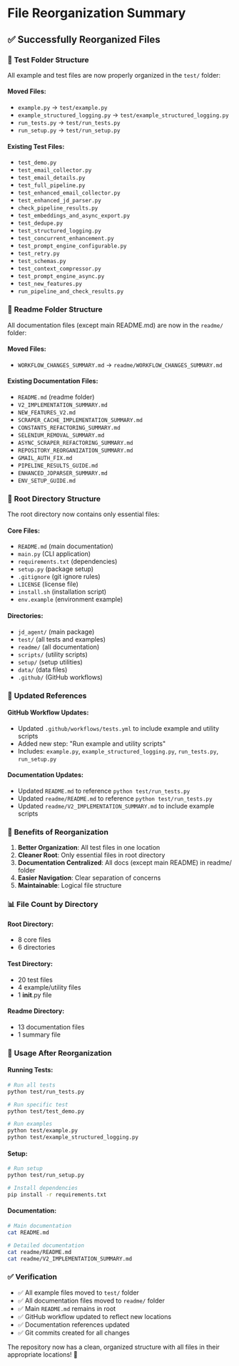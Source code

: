 # File Reorganization Summary

## ✅ Successfully Reorganized Files

### 📁 **Test Folder Structure**
All example and test files are now properly organized in the `test/` folder:

#### **Moved Files:**
- `example.py` → `test/example.py`
- `example_structured_logging.py` → `test/example_structured_logging.py`
- `run_tests.py` → `test/run_tests.py`
- `run_setup.py` → `test/run_setup.py`

#### **Existing Test Files:**
- `test_demo.py`
- `test_email_collector.py`
- `test_email_details.py`
- `test_full_pipeline.py`
- `test_enhanced_email_collector.py`
- `test_enhanced_jd_parser.py`
- `check_pipeline_results.py`
- `test_embeddings_and_async_export.py`
- `test_dedupe.py`
- `test_structured_logging.py`
- `test_concurrent_enhancement.py`
- `test_prompt_engine_configurable.py`
- `test_retry.py`
- `test_schemas.py`
- `test_context_compressor.py`
- `test_prompt_engine_async.py`
- `test_new_features.py`
- `run_pipeline_and_check_results.py`

### 📁 **Readme Folder Structure**
All documentation files (except main README.md) are now in the `readme/` folder:

#### **Moved Files:**
- `WORKFLOW_CHANGES_SUMMARY.md` → `readme/WORKFLOW_CHANGES_SUMMARY.md`

#### **Existing Documentation Files:**
- `README.md` (readme folder)
- `V2_IMPLEMENTATION_SUMMARY.md`
- `NEW_FEATURES_V2.md`
- `SCRAPER_CACHE_IMPLEMENTATION_SUMMARY.md`
- `CONSTANTS_REFACTORING_SUMMARY.md`
- `SELENIUM_REMOVAL_SUMMARY.md`
- `ASYNC_SCRAPER_REFACTORING_SUMMARY.md`
- `REPOSITORY_REORGANIZATION_SUMMARY.md`
- `GMAIL_AUTH_FIX.md`
- `PIPELINE_RESULTS_GUIDE.md`
- `ENHANCED_JDPARSER_SUMMARY.md`
- `ENV_SETUP_GUIDE.md`

### 📁 **Root Directory Structure**
The root directory now contains only essential files:

#### **Core Files:**
- `README.md` (main documentation)
- `main.py` (CLI application)
- `requirements.txt` (dependencies)
- `setup.py` (package setup)
- `.gitignore` (git ignore rules)
- `LICENSE` (license file)
- `install.sh` (installation script)
- `env.example` (environment example)

#### **Directories:**
- `jd_agent/` (main package)
- `test/` (all tests and examples)
- `readme/` (all documentation)
- `scripts/` (utility scripts)
- `setup/` (setup utilities)
- `data/` (data files)
- `.github/` (GitHub workflows)

### 🔧 **Updated References**

#### **GitHub Workflow Updates:**
- Updated `.github/workflows/tests.yml` to include example and utility scripts
- Added new step: "Run example and utility scripts"
- Includes: `example.py`, `example_structured_logging.py`, `run_tests.py`, `run_setup.py`

#### **Documentation Updates:**
- Updated `README.md` to reference `python test/run_tests.py`
- Updated `readme/README.md` to reference `python test/run_tests.py`
- Updated `readme/V2_IMPLEMENTATION_SUMMARY.md` to include example scripts

### 🎯 **Benefits of Reorganization**

1. **Better Organization**: All test files in one location
2. **Cleaner Root**: Only essential files in root directory
3. **Documentation Centralized**: All docs (except main README) in readme/ folder
4. **Easier Navigation**: Clear separation of concerns
5. **Maintainable**: Logical file structure

### 📊 **File Count by Directory**

#### **Root Directory:**
- 8 core files
- 6 directories

#### **Test Directory:**
- 20 test files
- 4 example/utility files
- 1 __init__.py file

#### **Readme Directory:**
- 13 documentation files
- 1 summary file

### 🚀 **Usage After Reorganization**

#### **Running Tests:**
```bash
# Run all tests
python test/run_tests.py

# Run specific test
python test/test_demo.py

# Run examples
python test/example.py
python test/example_structured_logging.py
```

#### **Setup:**
```bash
# Run setup
python test/run_setup.py

# Install dependencies
pip install -r requirements.txt
```

#### **Documentation:**
```bash
# Main documentation
cat README.md

# Detailed documentation
cat readme/README.md
cat readme/V2_IMPLEMENTATION_SUMMARY.md
```

### ✅ **Verification**

- ✅ All example files moved to `test/` folder
- ✅ All documentation files moved to `readme/` folder
- ✅ Main `README.md` remains in root
- ✅ GitHub workflow updated to reflect new locations
- ✅ Documentation references updated
- ✅ Git commits created for all changes

The repository now has a clean, organized structure with all files in their appropriate locations! 🎉 